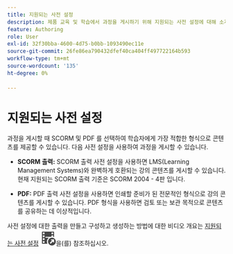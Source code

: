 ```yaml
---
title: 지원되는 사전 설정
description: 제품 교육 및 학습에서 과정을 게시하기 위해 지원되는 사전 설정에 대해 소개합니다
feature: Authoring
role: User
exl-id: 32f30bba-4600-4d75-b0bb-1093490ec11e
source-git-commit: 26fe86ea790432dfef40ca404ff497722164b593
workflow-type: tm+mt
source-wordcount: '135'
ht-degree: 0%

---
```


# 지원되는 사전 설정

과정을 게시할 때 SCORM 및 PDF 를 선택하여 학습자에게 가장 적합한 형식으로 콘텐츠를 제공할 수 있습니다. 다음 사전 설정을 사용하여 과정을 게시할 수 있습니다.

- **SCORM 출력:** SCORM 출력 사전 설정을 사용하면 LMS(Learning Management Systems)와 완벽하게 호환되는 강의 콘텐츠를 게시할 수 있습니다. 현재 지원되는 SCORM 출력 기준은 SCORM 2004 - 4판 입니다.

- **PDF:** PDF 출력 사전 설정을 사용하면 인쇄할 준비가 된 전문적인 형식으로 강의 콘텐츠를 게시할 수 있습니다. PDF 형식을 사용하면 검토 또는 보관 목적으로 콘텐츠를 공유하는 데 이상적입니다.

사전 설정에 대한 출력을 만들고 구성하고 생성하는 방법에 대한 비디오 개요는 [지원되는 사전 설정](https://video.tv.adobe.com/v/3469529/aem-guides-learning-content) ![](assets/Smock_VideoCheckedOut_18_N.svg)을(를) 참조하십시오.
